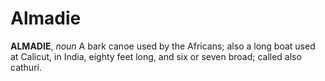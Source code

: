 # Almadie

**ALMADIE**, _noun_ A bark canoe used by the Africans; also a long boat used at Calicut, in India, eighty feet long, and six or seven broad; called also cathuri.